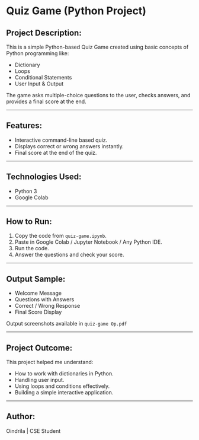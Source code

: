 # Quiz Game (Python Project)

## Project Description:
This is a simple Python-based Quiz Game created using basic concepts of Python programming like:
- Dictionary
- Loops
- Conditional Statements
- User Input & Output

The game asks multiple-choice questions to the user, checks answers, and provides a final score at the end.

---

## Features:
- Interactive command-line based quiz.
- Displays correct or wrong answers instantly.
- Final score at the end of the quiz.

---

## Technologies Used:
- Python 3
- Google Colab 

---

## How to Run:
1. Copy the code from `quiz-game.ipynb`.
2. Paste in Google Colab / Jupyter Notebook / Any Python IDE.
3. Run the code.
4. Answer the questions and check your score.

---

## Output Sample:
- Welcome Message
- Questions with Answers
- Correct / Wrong Response
- Final Score Display

Output screenshots available in `quiz-game Op.pdf`

---

## Project Outcome:
This project helped me understand:
- How to work with dictionaries in Python.
- Handling user input.
- Using loops and conditions effectively.
- Building a simple interactive application.

---

## Author:
Oindrila | CSE Student
